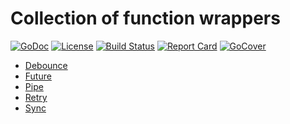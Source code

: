 # Collection of function wrappers

[![GoDoc][godoc-badge]][godoc-link]
[![License][license-badge]][license-link]
[![Build Status][actions-badge]][actions-link]
[![Report Card][report-badge]][report-link]
[![GoCover][cover-badge]][cover-link]

- [Debounce](debounce/README.md)
- [Future](future/README.md)
- [Pipe](pipe/README.md)
- [Retry](retry/README.md)
- [Sync](sync/README.md)

[godoc-badge]: https://godoc.org/github.com/tiny-go/fn?status.svg
[godoc-link]: https://godoc.org/github.com/tiny-go/fn
[license-badge]: https://img.shields.io/:license-MIT-green.svg
[license-link]: https://opensource.org/licenses/MIT
[actions-badge]: https://github.com/tiny-go/fn/actions/workflows/tests.yml/badge.svg
[actions-link]: https://github.com/tiny-go/fn/actions/workflows/tests.yml
[report-badge]: https://goreportcard.com/badge/github.com/tiny-go/fn
[report-link]: https://goreportcard.com/report/github.com/tiny-go/fn
[cover-badge]: https://gocover.io/_badge/github.com/tiny-go/fn
[cover-link]: https://gocover.io/github.com/tiny-go/fn
